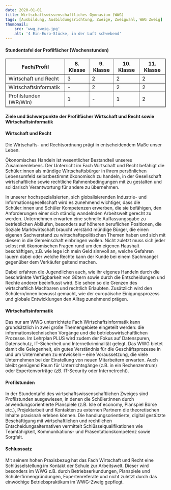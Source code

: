 ```yaml
---
date: 2020-01-01
title: Wirtschaftswissenschaftliches Gymnasium (WWG)
tags: [Ausbildung, Ausbildungsrichtung, Zweige, Zweigwahl, WWG Zweig]
thumbnail: 
    src: 'wwg_zweig.jpg'
    alt: '4 Ein-Euro-Stücke, in der Luft schwebend'
---
```


<h4>Stundentafel der Profilfächer (Wochenstunden)</h4>

<table border="1">
    <tr>
        <th>Fach/Profil</th>
        <th>8. Klasse</th>
        <th>9. Klasse</th>
        <th>10. Klasse</th>
        <th>11. Klasse</th>
    </tr>
    <tr>
        <td>Wirtschaft und Recht</td>
        <td>3</td>
        <td>2</td>
        <td>2</td>
        <td>2</td>
    </tr>
    <tr>
        <td>Wirtschaftsinformatik</td>
        <td>-</td>
        <td>2</td>
        <td>2</td>
        <td>2</td>
    </tr>
    <tr>
        <td>Profilstunden (WR/WIn)</td>
        <td>1</td>
        <td>-</td>
        <td>1</td>
        <td>2</td>
    </tr>
</table>

<h4>Ziele und Schwerpunkte der Profilfächer Wirtschaft und Recht sowie Wirtschaftsinformatik</h4>

<h4>Wirtschaft und Recht</h4>

Die Wirtschafts- und Rechtsordnung prägt in entscheidendem Maße unser Leben.

Ökonomisches Handeln ist wesentlicher Bestandteil unseres Zusammenlebens. Der Unterricht im Fach Wirtschaft und Recht befähigt die Schüler:innen als mündige Wirtschaftsbürger in ihrem persönlichen Lebensumfeld selbstbestimmt ökonomisch zu handeln, in der Gesellschaft wirtschaftliche sowie rechtliche Rahmenbedingungen mit zu gestalten und solidarisch Verantwortung für andere zu übernehmen.

In unserer hochspezialisierten, sich globalisierenden Industrie- und Informationsgesellschaft wird es zunehmend wichtiger, dass die Schüler:innen und Schüler Kompetenzen erwerben, die sie befähigen, den Anforderungen einer sich ständig wandelnden Arbeitswelt gerecht zu werden. Unternehmen erwarten eine schnelle Auffassungsgabe zu betrieblichen Abläufen, besonders auf höheren beruflichen Positionen, die Soziale Marktwirtschaft braucht verstärkt mündige Bürger, die einen eigenen Sachverstand zu wirtschaftspolitischen Themen haben und sich mit diesem in die Gemeinschaft einbringen wollen. Nicht zuletzt muss sich jeder selbst mit ökonomischen Fragen rund um den eigenen Haushalt beschäftigen, z.B. wie lege ich mein Geld sinnvoll an, welche Gefahren lauern dabei oder welche Rechte kann der Kunde bei einem Sachmangel gegenüber dem Verkäufer geltend machen.

Dabei erfahren die Jugendlichen auch, wie ihr eigenes Handeln durch die beschränkte Verfügbarkeit von Gütern sowie durch die Entscheidungen und Rechte anderer beeinflusst wird. Sie sehen so die Grenzen des wirtschaftlich Machbaren und rechtlich Erlaubten. Zusätzlich wird den Schülern/innen bewusst gemacht, wie der europäische Einigungsprozess und globale Entwicklungen den Alltag zunehmend prägen.

<h4>Wirtschaftsinformatik</h4>

Das nur am WWG unterrichtete Fach Wirtschaftsinformatik kann grundsätzlich in zwei große Themengebiete eingeteilt werden: die informationstechnischen Vorgänge und die betriebswirtschaftlichen Prozesse. Im Lehrplan PLUS wird zudem der Fokus auf Datenspuren, Datenschutz, IT-Sicherheit und Internetkriminalität gelegt. Das WWG bietet damit die Gelegenheit, ein gutes Verständnis für die Geschäftsprozesse in und um Unternehmen zu entwickeln – eine Voraussetzung, die viele Unternehmen bei der Einstellung von neuen Mitarbeitern erwarten. Auch bleibt genügend Raum für Unterrichtsgänge (z.B. in ein Rechenzentrum) oder Expertenvorträge (zB. IT-Security oder Internetrecht).

<h4>Profilstunden</h4>

In der Stundentafel des wirtschaftswissenschaftlichen Zweiges sind Profilstunden ausgewiesen, in denen die Schüler:innen durch anwendungsorientierte Planspiele (z.B. Isle of economy, Planspiel Börse etc.), Projektarbeit und Kontakten zu externen Partnern die theoretischen Inhalte praxisnah erleben können. Die handlungsorientierte, digital gestützte Beschäftigung mit wirtschaftlichen und rechtlichen Entscheidungsalternativen vermittelt Schlüsselqualifikationen wie Teamfähigkeit, Kommunikations- und Präsentationskompetenz sowie Sorgfalt.

<h4>Schlusssatz</h4>

Mit seinem hohen Praxisbezug hat das Fach Wirtschaft und Recht eine Schlüsselstellung im Kontakt der Schule zur Arbeitswelt. Dieser wird besonders im WWG z.B. durch Betriebserkundungen, Planspiele und Schülerfirmengründungen, Expertenreferate und nicht zuletzt durch das einwöchige Betriebspraktikum im WWG-Zweig gepflegt.
